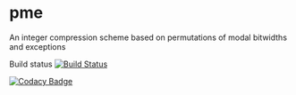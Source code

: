 # pme
An integer compression scheme based on permutations of modal bitwidths and exceptions

Build status [![Build Status](https://travis-ci.com/katlilly/pme.svg?branch=master)](https://travis-ci.com/katlilly/pme)

[![Codacy Badge](https://api.codacy.com/project/badge/Grade/96c47dbad33741749bd2de65a96d1ef1)](https://www.codacy.com/app/katlilly/pme?utm_source=github.com&amp;utm_medium=referral&amp;utm_content=katlilly/pme&amp;utm_campaign=Badge_Grade)
